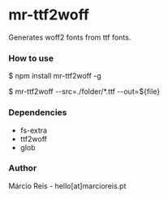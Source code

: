 # mr-ttf2woff

Generates woff2 fonts from ttf fonts.


### How to use

$ npm install mr-ttf2woff -g 

$ mr-ttf2woff --src=./folder/*.ttf --out=${file}


### Dependencies
- fs-extra
- ttf2woff
- glob


### Author
Márcio Reis - hello[at]marcioreis.pt

